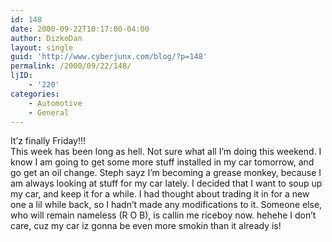 ```yaml
---
id: 148
date: 2000-09-22T10:17:00-04:00
author: DizkoDan
layout: single
guid: 'http://www.cyberjunx.com/blog/?p=148'
permalink: /2000/09/22/148/
ljID:
    - '220'
categories:
    - Automotive
    - General
---
```


It’z finally Friday!!!  
This week has been long as hell. Not sure what all I’m doing this weekend. I know I am going to get some more stuff installed in my car tomorrow, and go get an oil change. Steph sayz I’m becoming a grease monkey, because I am always looking at stuff for my car lately. I decided that I want to soup up my car, and keep it for a while. I had thought about trading it in for a new one a lil while back, so I hadn’t made any modifications to it. Someone else, who will remain nameless (R O B), is callin me riceboy now. hehehe I don’t care, cuz my car iz gonna be even more smokin than it already is!